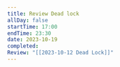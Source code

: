 ```yaml
---
title: Review Dead lock
allDay: false
startTime: 17:00
endTime: 23:30
date: 2023-10-19
completed: 
Review: "[[2023-10-12 Dead Lock]]"
---
```

